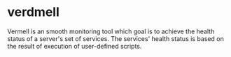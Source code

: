 # verdmell
Vermell is an smooth monitoring tool which goal is to achieve the health status of a server's set of services. The services' health status is based on the result of execution of user-defined scripts.
